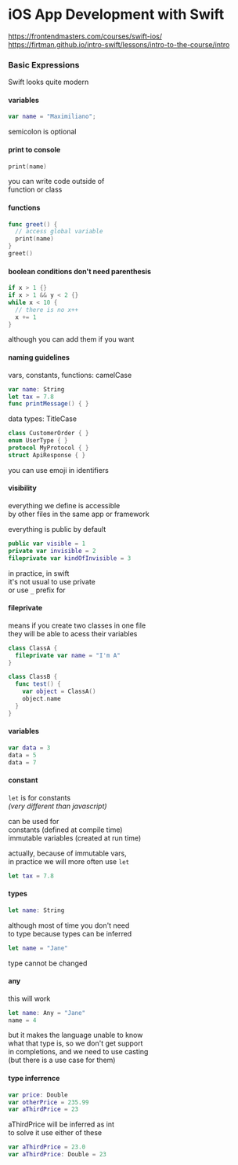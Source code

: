 iOS App Development with Swift
==============================
https://frontendmasters.com/courses/swift-ios/  
https://firtman.github.io/intro-swift/lessons/intro-to-the-course/intro

### Basic Expressions
Swift looks quite modern

#### variables
```swift
var name = "Maximiliano";
```
semicolon is optional

#### print to console
```swift
print(name)
```

you can write code outside of  
function or class

#### functions
```swift
func greet() {
  // access global variable
  print(name)
}
greet()
```

#### boolean conditions don't need parenthesis
```swift
if x > 1 {}
if x > 1 && y < 2 {}
while x < 10 {
  // there is no x++
  x += 1
}
```
although you can add them if you want

#### naming guidelines
vars, constants, functions: camelCase
```swift
var name: String
let tax = 7.8
func printMessage() { }
```

data types: TitleCase
```swift
class CustomerOrder { }
enum UserType { }
protocol MyProtocol { }
struct ApiResponse { }
```

you can use emoji in identifiers

#### visibility
everything we define is accessible  
by other files in the same app or framework

everything is public by default
```swift
public var visible = 1
private var invisible = 2
fileprivate var kindOfInvisible = 3
```

in practice, in swift  
it's not usual to use private  
or use `_` prefix for

#### fileprivate
means if you create two classes in one file  
they will be able to acess their variables

```swift
class ClassA {
  fileprivate var name = "I'm A"
}

class ClassB {
  func test() {
    var object = ClassA()
    object.name
  }
}
```

#### variables
```swift
var data = 3
data = 5
data = 7
```

#### constant
`let` is for constants  
*(very different than javascript)*

can be used for   
constants (defined at compile time)  
immutable variables (created at run time)

actually, because of immutable vars,  
in practice we will more often use `let`

```swift
let tax = 7.8
```

#### types
```swift
let name: String
```

although most of time you don't need  
to type because types can be inferred
```swift
let name = "Jane"
```

type cannot be changed

#### any
this will work

```swift
let name: Any = "Jane"
name = 4
```

but it makes the language unable to know  
what that type is, so we don't get support  
in completions, and we need to use casting  
(but there is a use case for them)

#### type inferrence
```swift
var price: Double
var otherPrice = 235.99
var aThirdPrice = 23
```

aThirdPrice will be inferred as int  
to solve it use either of these 
```swift
var aThirdPrice = 23.0
var aThirdPrice: Double = 23
```
